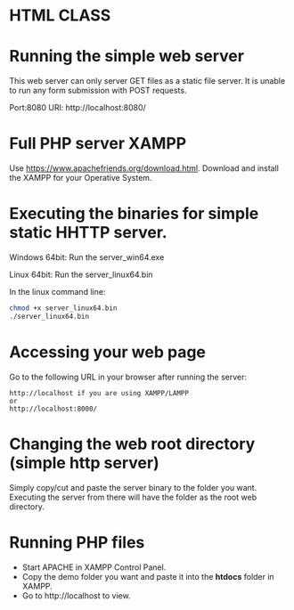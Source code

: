 # HTML CLASS

# Running the simple web server
This web server can only server GET files as a static file server. It is unable to run any form submission with POST requests.

Port:8080
URl: http://localhost:8080/

# Full PHP server XAMPP

Use https://www.apachefriends.org/download.html. Download and install the XAMPP for your Operative System.

# Executing the binaries for simple static HHTTP server.

Windows 64bit: Run the server_win64.exe

Linux 64bit: Run the server_linux64.bin

In the linux command line:
```bash
chmod +x server_linux64.bin
./server_linux64.bin

```



# Accessing your web page

Go to the following URL in your browser after running the server:
```
http://localhost if you are using XAMPP/LAMPP
or
http://localhost:8000/
```

# Changing the web root directory (simple http server)

Simply copy/cut and paste the server binary to the folder you want. Executing the server from there will have the folder as the root web directory.

# Running PHP files

- Start APACHE in XAMPP Control Panel. 
- Copy the demo folder you want and paste it into the **htdocs** folder in XAMPP.
- Go to http://localhost to view.
